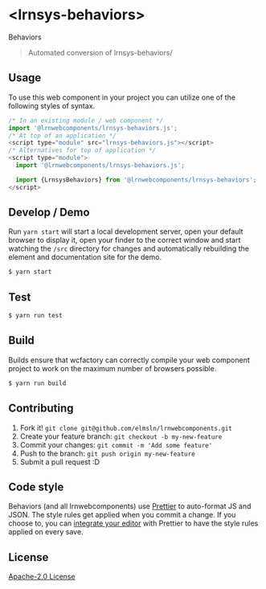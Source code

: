 # &lt;lrnsys-behaviors&gt;

Behaviors
> Automated conversion of lrnsys-behaviors/

## Usage
To use this web component in your project you can utilize one of the following styles of syntax.

```js
/* In an existing module / web component */
import '@lrnwebcomponents/lrnsys-behaviors.js';
/* At top of an application */
<script type="module" src="lrnsys-behaviors.js"></script>
/* Alternatives for top of application */
<script type="module">
  import '@lrnwebcomponents/lrnsys-behaviors.js';

  import {LrnsysBehaviors} from '@lrnwebcomponents/lrnsys-behaviors';
</script>
```

## Develop / Demo
Run `yarn start` will start a local development server, open your default browser to display it, open your finder to the correct window and start watching the `/src` directory for changes and automatically rebuilding the element and documentation site for the demo.
```bash
$ yarn start
```

## Test

```bash
$ yarn run test
```

## Build
Builds ensure that wcfactory can correctly compile your web component project to
work on the maximum number of browsers possible.
```bash
$ yarn run build
```

## Contributing

1. Fork it! `git clone git@github.com/elmsln/lrnwebcomponents.git`
2. Create your feature branch: `git checkout -b my-new-feature`
3. Commit your changes: `git commit -m 'Add some feature'`
4. Push to the branch: `git push origin my-new-feature`
5. Submit a pull request :D

## Code style

Behaviors (and all lrnwebcomponents) use [Prettier][prettier] to auto-format JS and JSON.  The style rules get applied when you commit a change.  If you choose to, you can [integrate your editor][prettier-ed] with Prettier to have the style rules applied on every save.

[prettier]: https://github.com/prettier/prettier/
[prettier-ed]: https://github.com/prettier/prettier/#editor-integration
[polyserve]: https://github.com/Polymer/polyserve
[web-component-tester]: https://github.com/Polymer/web-component-tester

## License
[Apache-2.0 License](http://opensource.org/licenses/Apache-2.0)